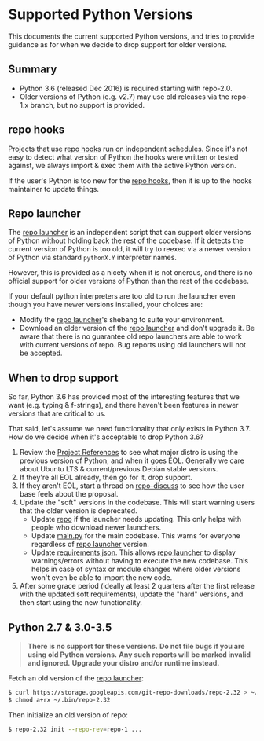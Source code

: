 # Supported Python Versions

This documents the current supported Python versions, and tries to provide
guidance as for when we decide to drop support for older versions.

## Summary

* Python 3.6 (released Dec 2016) is required starting with repo-2.0.
* Older versions of Python (e.g. v2.7) may use old releases via the repo-1.x
  branch, but no support is provided.

## repo hooks

Projects that use [repo hooks] run on independent schedules.
Since it's not easy to detect what version of Python the hooks were written or
tested against, we always import & exec them with the active Python version.

If the user's Python is too new for the [repo hooks], then it is up to the hooks
maintainer to update things.

## Repo launcher

The [repo launcher] is an independent script that can support older versions of
Python without holding back the rest of the codebase.
If it detects the current version of Python is too old, it will try to reexec
via a newer version of Python via standard `pythonX.Y` interpreter names.

However, this is provided as a nicety when it is not onerous, and there is no
official support for older versions of Python than the rest of the codebase.

If your default python interpreters are too old to run the launcher even though
you have newer versions installed, your choices are:

*   Modify the [repo launcher]'s shebang to suite your environment.
*   Download an older version of the [repo launcher] and don't upgrade it.
    Be aware that there is no guarantee old repo launchers are able to work with
    current versions of repo.  Bug reports using old launchers will not be
    accepted.

## When to drop support

So far, Python 3.6 has provided most of the interesting features that we want
(e.g. typing & f-strings), and there haven't been features in newer versions
that are critical to us.

That said, let's assume we need functionality that only exists in Python 3.7.
How do we decide when it's acceptable to drop Python 3.6?

1.  Review the [Project References](./release-process.md#project-references) to
    see what major distro is using the previous version of Python, and when it
    goes EOL.  Generally we care about Ubuntu LTS & current/previous Debian
    stable versions.
1.  If they're all EOL already, then go for it, drop support.
1.  If they aren't EOL, start a thread on [repo-discuss] to see how the user
    base feels about the proposal.
1.  Update the "soft" versions in the codebase.  This will start warning users
    that the older version is deprecated.
    *   Update [repo](/repo) if the launcher needs updating.
        This only helps with people who download newer launchers.
    *   Update [main.py](/main.py) for the main codebase.
        This warns for everyone regardless of [repo launcher] version.
    *   Update [requirements.json](/requirements.json).
        This allows [repo launcher] to display warnings/errors without having
        to execute the new codebase.  This helps in case of syntax or module
        changes where older versions won't even be able to import the new code.
1.  After some grace period (ideally at least 2 quarters after the first release
    with the updated soft requirements), update the "hard" versions, and then
    start using the new functionality.

## Python 2.7 & 3.0-3.5

> **There is no support for these versions.**
> **Do not file bugs if you are using old Python versions.**
> **Any such reports will be marked invalid and ignored.**
> **Upgrade your distro and/or runtime instead.**

Fetch an old version of the [repo launcher]:

```sh
$ curl https://storage.googleapis.com/git-repo-downloads/repo-2.32 > ~/.bin/repo-2.32
$ chmod a+rx ~/.bin/repo-2.32
```

Then initialize an old version of repo:

```sh
$ repo-2.32 init --repo-rev=repo-1 ...
```


[repo-discuss]: https://groups.google.com/forum/#!forum/repo-discuss
[repo hooks]: ./repo-hooks.md
[repo launcher]: ../repo

